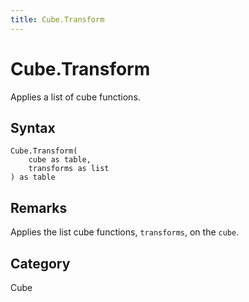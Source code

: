 ```yaml
---
title: Cube.Transform
---
```


# Cube.Transform


Applies a list of cube functions.


## Syntax

```powerquery
Cube.Transform(
    cube as table,
    transforms as list
) as table
```


## Remarks

Applies the list cube functions, <code>transforms</code>, on the <code>cube</code>.



## Category
Cube
